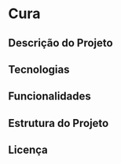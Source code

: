 # Cura

## Descrição do Projeto

## Tecnologias

## Funcionalidades

## Estrutura do Projeto

## Licença